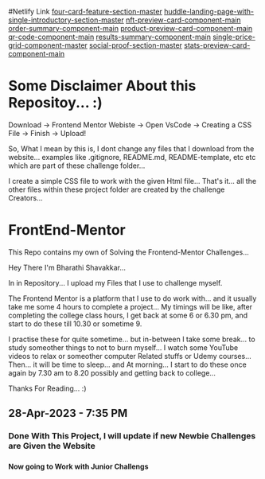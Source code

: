 #Netlify Link
<a href="https://fmsolved.netlify.app/3-column-preview-card-component-main/"></a>
<a href="https://fmsolved.netlify.app/four-card-feature-section-master/">four-card-feature-section-master</a>
<a href="https://fmsolved.netlify.app/huddle-landing-page-with-single-introductory-section-master/">huddle-landing-page-with-single-introductory-section-master</a>
<a href="https://fmsolved.netlify.app/nft-preview-card-component-main/">nft-preview-card-component-main</a>
<a href="https://fmsolved.netlify.app/order-summary-component-main/">order-summary-component-main</a>
<a href="https://fmsolved.netlify.app/product-preview-card-component-main/">product-preview-card-component-main</a>
<a href="https://fmsolved.netlify.app/qr-code-component-main/">qr-code-component-main</a>
<a href="https://fmsolved.netlify.app/results-summary-component-main/">results-summary-component-main</a>
<a href="https://fmsolved.netlify.app/single-price-grid-component-master/">single-price-grid-component-master</a>
<a href="https://fmsolved.netlify.app/social-proof-section-master/">social-proof-section-master</a>
<a href="https://fmsolved.netlify.app/stats-preview-card-component-main/">stats-preview-card-component-main</a>

# Some Disclaimer About this Repositoy... :)

Download -> Frontend Mentor Webiste -> Open VsCode -> Creating a CSS File -> Finish -> Upload!

So, What I mean by this is, I dont change any files that I download from the website...
examples like .gitignore, README.md, README-template, etc etc which are part of these challenge folder...

I create a simple CSS file to work with the given Html file... That's it... all the other files within these project folder are created by the challenge Creators...



# FrontEnd-Mentor
This Repo contains my own of Solving the Frontend-Mentor Challenges... 

Hey There I'm Bharathi Shavakkar... 

In in Repository... I upload my Files that I use to challenge myself.

The Frontend Mentor is a platform that I use to do work with... and it usually take me some 4 hours to complete a project...
My timings will be like, after completing the college class hours, I get back at some 6 or 6.30 pm, and start to do these till 10.30 or sometime 9.

I practise these for quite sometime... but in-between I take some break... to study someother things to not to burn myself...
I watch some YouTube videos to relax or someother computer Related stuffs or Udemy courses...
Then... it will be time to sleep... and At morning... I start to do these once again by 7.30 am to 8.20 possibly and getting back to college...


Thanks For Reading... :) 



<h2>28-Apr-2023 - 7:35 PM</h2>
<h3>Done With This Project, I will update if new Newbie Challenges are Given the Website<h3>
<h4>Now going to Work with Junior Challengs<h4>
